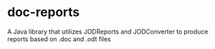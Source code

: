 doc-reports
===========

A Java library that utilizes JODReports and JODConverter to produce reports based on .doc and .odt files
